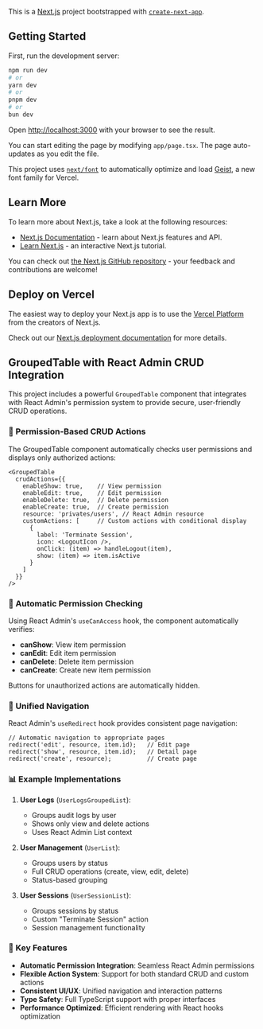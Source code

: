 This is a [Next.js](https://nextjs.org) project bootstrapped with [`create-next-app`](https://nextjs.org/docs/app/api-reference/cli/create-next-app).

## Getting Started

First, run the development server:

```bash
npm run dev
# or
yarn dev
# or
pnpm dev
# or
bun dev
```

Open [http://localhost:3000](http://localhost:3000) with your browser to see the result.

You can start editing the page by modifying `app/page.tsx`. The page auto-updates as you edit the file.

This project uses [`next/font`](https://nextjs.org/docs/app/building-your-application/optimizing/fonts) to automatically optimize and load [Geist](https://vercel.com/font), a new font family for Vercel.

## Learn More

To learn more about Next.js, take a look at the following resources:

- [Next.js Documentation](https://nextjs.org/docs) - learn about Next.js features and API.
- [Learn Next.js](https://nextjs.org/learn) - an interactive Next.js tutorial.

You can check out [the Next.js GitHub repository](https://github.com/vercel/next.js) - your feedback and contributions are welcome!

## Deploy on Vercel

The easiest way to deploy your Next.js app is to use the [Vercel Platform](https://vercel.com/new?utm_medium=default-template&filter=next.js&utm_source=create-next-app&utm_campaign=create-next-app-readme) from the creators of Next.js.

Check out our [Next.js deployment documentation](https://nextjs.org/docs/app/building-your-application/deploying) for more details.

## GroupedTable with React Admin CRUD Integration

This project includes a powerful `GroupedTable` component that integrates with React Admin's permission system to provide secure, user-friendly CRUD operations.

### 🔐 Permission-Based CRUD Actions

The GroupedTable component automatically checks user permissions and displays only authorized actions:

```tsx
<GroupedTable
  crudActions={{
    enableShow: true,    // View permission
    enableEdit: true,    // Edit permission  
    enableDelete: true,  // Delete permission
    enableCreate: true,  // Create permission
    resource: 'privates/users', // React Admin resource
    customActions: [     // Custom actions with conditional display
      {
        label: 'Terminate Session',
        icon: <LogoutIcon />,
        onClick: (item) => handleLogout(item),
        show: (item) => item.isActive
      }
    ]
  }}
/>
```

### 🎯 Automatic Permission Checking

Using React Admin's `useCanAccess` hook, the component automatically verifies:

- **canShow**: View item permission
- **canEdit**: Edit item permission  
- **canDelete**: Delete item permission
- **canCreate**: Create new item permission

Buttons for unauthorized actions are automatically hidden.

### 🚀 Unified Navigation

React Admin's `useRedirect` hook provides consistent page navigation:

```tsx
// Automatic navigation to appropriate pages
redirect('edit', resource, item.id);   // Edit page
redirect('show', resource, item.id);   // Detail page  
redirect('create', resource);          // Create page
```

### 📊 Example Implementations

1. **User Logs** (`UserLogsGroupedList`):
   - Groups audit logs by user
   - Shows only view and delete actions
   - Uses React Admin List context

2. **User Management** (`UserList`):
   - Groups users by status
   - Full CRUD operations (create, view, edit, delete)
   - Status-based grouping

3. **User Sessions** (`UserSessionList`):
   - Groups sessions by status
   - Custom "Terminate Session" action
   - Session management functionality

### 🔧 Key Features

- **Automatic Permission Integration**: Seamless React Admin permissions
- **Flexible Action System**: Support for both standard CRUD and custom actions
- **Consistent UI/UX**: Unified navigation and interaction patterns
- **Type Safety**: Full TypeScript support with proper interfaces
- **Performance Optimized**: Efficient rendering with React hooks optimization
